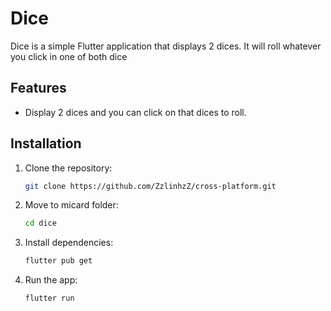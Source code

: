 # Dice

Dice is a simple Flutter application that displays 2 dices. It will roll whatever you click in one of both dice

## Features

- Display 2 dices and you can click on that dices to roll.

## Installation

1. Clone the repository:
   ```sh
   git clone https://github.com/ZzlinhzZ/cross-platform.git

2. Move to micard folder:
   ```sh
   cd dice
3. Install dependencies:
   ```sh
   flutter pub get
4. Run the app:
   ```sh
   flutter run



